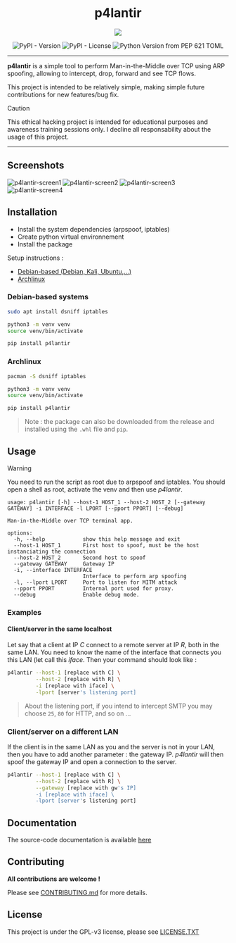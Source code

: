 <div align="center">

# p4lantir

![](https://raw.githubusercontent.com/acmo0/p4lantir/main/imgs/logo.svg)


![PyPI - Version](https://img.shields.io/pypi/v/p4lantir?style=plastic)
![PyPI - License](https://img.shields.io/pypi/l/p4lantir)
![Python Version from PEP 621 TOML](https://img.shields.io/python/required-version-toml?tomlFilePath=https%3A%2F%2Fraw.githubusercontent.com%2Facmo0%2Fp4lantir%2Fmain%2Fpyproject.toml)

</div>

***

**p4lantir** is a simple tool to perform Man-in-the-Middle over TCP using ARP spoofing, allowing to intercept, drop, forward and see TCP flows.

This project is intended to be relatively simple, making simple future contributions for new features/bug fix.

> [!CAUTION]
> This ethical hacking project is intended for educational purposes and awareness training sessions only. I decline all responsability about the usage of this project.

***

## Screenshots

![p4lantir-screen1](https://raw.githubusercontent.com/acmo0/p4lantir/main/imgs/screenshot-1.png)
![p4lantir-screen2](https://raw.githubusercontent.com/acmo0/p4lantir/main/imgs/screenshot-2.png)
![p4lantir-screen3](https://raw.githubusercontent.com/acmo0/p4lantir/main/imgs/screenshot-3.png)
![p4lantir-screen4](https://raw.githubusercontent.com/acmo0/p4lantir/main/imgs/screenshot-4.png)


## Installation
- Install the system dependencies (arpspoof, iptables)
- Create python virtual environnement
- Install the package

Setup instructions :
- [Debian-based (Debian, Kali, Ubuntu,...)](#debian-based-systems)
- [Archlinux](#archlinux)

### Debian-based systems
```bash
sudo apt install dsniff iptables

python3 -m venv venv
source venv/bin/activate

pip install p4lantir
```

### Archlinux
```bash
pacman -S dsniff iptables

python3 -m venv venv
source venv/bin/activate

pip install p4lantir
```

> Note : the package can also be downloaded from the release and installed using the `.whl` file and `pip`.

## Usage
> [!WARNING]
> You need to run the script as root due to arpspoof and iptables. You should open a shell as root, activate the venv and then use *p4lantir*.
```
usage: p4lantir [-h] --host-1 HOST_1 --host-2 HOST_2 [--gateway GATEWAY] -i INTERFACE -l LPORT [--pport PPORT] [--debug]

Man-in-the-Middle over TCP terminal app.

options:
  -h, --help            show this help message and exit
  --host-1 HOST_1       First host to spoof, must be the host instanciating the connection
  --host-2 HOST_2       Second host to spoof
  --gateway GATEWAY     Gateway IP
  -i, --interface INTERFACE
                        Interface to perform arp spoofing
  -l, --lport LPORT     Port to listen for MITM attack
  --pport PPORT         Internal port used for proxy.
  --debug               Enable debug mode.
```

### Examples
#### Client/server in the same localhost

Let say that a client at IP *C* connect to a remote server at IP *R*, both in the same LAN. You need to know the name of the interface that connects you this LAN (let call this *iface*. Then your command should look like :
```bash
p4lantir --host-1 [replace with C] \
         --host-2 [replace with R] \
         -i [replace with iface] \
         -lport [server's listening port]
```

> About the listening port, if you intend to intercept SMTP you may choose `25`, `80` for HTTP, and so on ...

### Client/server on a different LAN

If the client is in the same LAN as you and the server is not in your LAN, then you have to add another parameter : the gateway IP. *p4lantir* will then spoof the gateway IP and open a connection to the server.
```bash
p4lantir --host-1 [replace with C] \
         --host-2 [replace with R] \
         --gateway [replace with gw's IP]
         -i [replace with iface] \
         -lport [server's listening port]
```

## Documentation
The source-code documentation is available [here](https://www.acmo0.org/p4lantir/)


## Contributing
**All contributions are welcome !**

Please see [CONTRIBUTING.md](./CONTRIBUTING.md) for more details.

## License
This project is under the GPL-v3 license, please see [LICENSE.TXT](./LICENSE.TXT)
